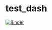 # test_dash


[![Binder](https://mybinder.org/badge_logo.svg)](https://mybinder.org/v2/gh/JFord-DCHCMPO/test_dash/HEAD?urlpath=voila%2Frender%2FSample_Dashboard.ipynb)
